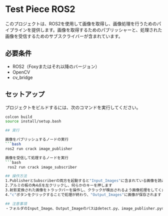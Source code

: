 # Test Piece ROS2

このプロジェクトは、ROS2を使用して画像を取得し、画像処理を行うためのパイプラインを提供します。画像を取得するためのパブリッシャーと、処理された画像を受信するためのサブスクライバーが含まれています。

## 必要条件

- ROS2（Foxyまたはそれ以降のバージョン）
- OpenCV
- cv_bridge

## セットアップ

プロジェクトをビルドするには、次のコマンドを実行してください。

```bash
colcon build
source install/setup.bash

## 実行

画像をパブリッシュするノードの実行
```bash
ros2 run crack image_publisher

画像を受信して処理するノードを実行
```bash
 ros2 run crack image_subscriber

## 操作方法
1.PublisherとSubscriberの両方を起動すると"Input_Images"に含まれている画像を読み込まれ画像が表示されます
2.アルミの板の角4点を左クリックし、何らかのキーを押します
3.射影変換された画像をトラックバーを操作し、クラックが検出されるよう画像処理をしてください
4."c"ボタンをクリックすることで処理が終わり、"Output_Images"に画像が保存されます

## 注意事項
・フォルダのInput_Image、Output_Imageのパスはdetect.py、image_publisher.pyのコードを変えることで変えることができます
